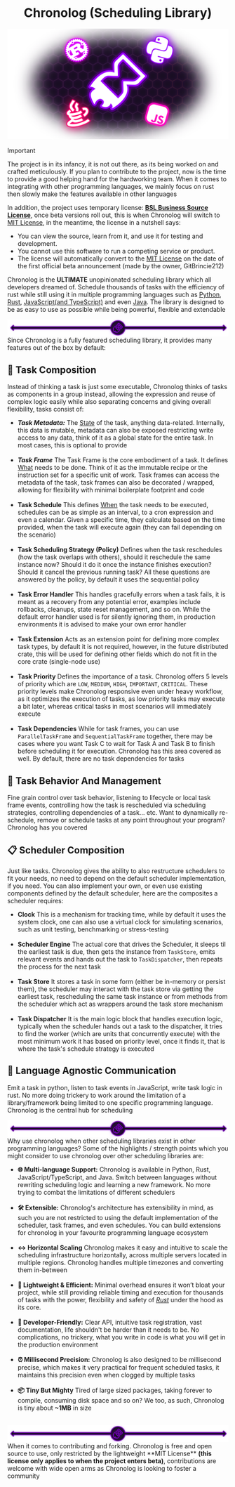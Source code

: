 <h1 align="center">Chronolog (Scheduling Library)</h1>
<img src="./assets/Chronolog Banner.png" alt="Chronolog Banner" />

> [!IMPORTANT]  
> The project is in its infancy, it is not out there, as its being worked on and crafted meticulously. If you plan to
> contribute to the project, now is the time to provide a good helping hand for the hardworking team. When it comes to
integrating with other programming languages, we mainly focus on rust then slowly make the features available in other 
languages
> 
> In addition, the project uses temporary license: **[BSL Business Source License](LICENSE)**, once beta versions roll out, 
this is when Chronolog will switch to [MIT License](https://opensource.org/license/mit), in the meantime, 
the license in a nutshell says:
> - You can view the source, learn from it, and use it for testing and development.
> - You cannot use this software to run a competing service or product.
> - The license will automatically convert to the [MIT License](https://opensource.org/license/mit) on 
> the date of the first official beta announcement (made by the owner, GitBrincie212)

Chronolog is the **ULTIMATE** unopinionated scheduling library which all developers dreamed of.
Schedule thousands of tasks with the efficiency of rust while still using it in multiple programming languages
such as <u>Python</u>, <u>Rust</u>, <u>JavaScript(and TypeScript)</u> and even <u>Java</u>. The library is designed to be
as easy to use as possible while being powerful, flexible and extendable

<img align="center" src="assets/Chronolog Divider.png" />
Since Chronolog is a fully featured scheduling library, it provides many features out of the box by default:

## 🧩 Task Composition
Instead of thinking a task is just some executable, Chronolog thinks of tasks as components in a group instead, allowing 
the expression and reuse of complex logic easily while also separating concerns and giving overall flexibility, tasks 
consist of:
  - ***Task Metadata:*** The <ins>State</ins> of the task, anything data-related. Internally, this data is mutable, metadata
  can also be exposed restricting write access to any data, think of it as a global state for the entire task. In most
  cases, this is optional to provide
  <br /> <br />
  - ***Task Frame*** The Task Frame is the core embodiment of a task. It defines <ins>What</ins> needs to be done. Think of it 
  as the immutable recipe or the instruction set for a specific unit of work. Task frames can access the metadata of the
  task, task frames can also be decorated / wrapped, allowing for flexibility with minimal boilerplate footprint and code
  <br /> <br />
  - **Task Schedule** This defines <ins>When</ins> the task needs to be executed, schedules can be as simple as an
  interval, to a cron expression and even a calendar. Given a specific time, they calculate based on the time provided, when
  the task will execute again (they can fail depending on the scenario)
  <br /> <br />
  - **Task Scheduling Strategy (Policy)** Defines when the task reschedules (how the task overlaps with others), 
  should it reschedule the same instance now? Should it do it once the instance finishes execution? Should it cancel
  the previous running task? All these questions are answered by the policy, by default it uses the sequential policy
  <br /> <br />
  - **Task Error Handler** This handles gracefully errors when a task fails, it is meant as a recovery from any potential 
  error, examples include rollbacks, cleanups, state reset management, and so on. While the default error handler used is
  for silently ignoring them, in production environments it is advised to make your own error handler
  <br /> <br />
  - **Task Extension** Acts as an extension point for defining more complex task types, by default it is not required,
   however, in the future distributed crate, this will be used for defining other fields which do not fit in the core
  crate (single-node use)
  <br /> <br />
  - **Task Priority** Defines the importance of a task. Chronolog offers 5 levels of priority which are
  ``LOW``, ``MEDIUM``, ``HIGH``, ``IMPORTANT``, ``CRITICAL``. These priority levels make Chronolog responsive even under
  heavy workflow, as it optimizes the execution of tasks, as low priority tasks may execute a bit later, whereas critical
  tasks in most scenarios will immediately execute
  <br /> <br />
  - **Task Dependencies** While for task frames, you can use ``ParallelTaskFrame`` and ``SequentialTaskFrame`` together,
  there may be cases where you want Task C to wait for Task A and Task B to finish before scheduling it for execution.
  Chronolog has this area covered as well. By default, there are no task dependencies for tasks
  
## 🔄 Task Behavior And Management
Fine grain control over task behavior, listening to lifecycle or local task frame events, controlling how the task
is rescheduled via scheduling strategies, controlling dependencies of a task... etc. Want to dynamically re-schedule, 
remove or schedule tasks at any point throughout your program? Chronolog has you covered

## 📋 Scheduler Composition
Just like tasks. Chronolog gives the ability to also restructure schedulers to fit your needs, no need to depend
on the default scheduler implementation, if you need. You can also implement your own, or even use existing components
defined by the default scheduler, here are the composites a scheduler requires:
- **Clock** This is a mechanism for tracking time, while by default it uses the system clock, one can also use a virtual
clock for simulating scenarios, such as unit testing, benchmarking or stress-testing
<br /> <br />
- **Scheduler Engine** The actual core that drives the Scheduler, it sleeps til the earliest task is due, then
gets the instance from ``TaskStore``, emits relevant events and hands out the task to ``TaskDispatcher``, then repeats
the process for the next task
<br /> <br />
- **Task Store** It stores a task in some form (either be in-memory or persist them), the scheduler may interact with
the task store via getting the earliest task, rescheduling the same task instance or from methods from the scheduler which 
act as wrappers around the task store mechanism
<br /> <br />
- **Task Dispatcher** It is the main logic block that handles execution logic, typically when the scheduler hands out a
task to the dispatcher, it tries to find the worker (which are units that concurrently execute) with the most minimum work 
it has based on priority level, once it finds it, that is where the task's schedule strategy is executed

## 📡 Language Agnostic Communication
Emit a task in python, listen to task events in JavaScript, write task logic in rust. No more doing trickery to
work around the limitation of a library/framework being limited to one specific programming language. Chronolog is
the central hub for scheduling

<img align="center" src="assets/Chronolog Divider.png" />
Why use chronolog when other scheduling libraries exist in other programming languages? Some of the highlights / strength points
which you might consider to use chronolog over other scheduling libraries are:

- **🌐 Multi-language Support:** Chronolog is available in Python, Rust, JavaScript/TypeScript, and Java. 
Switch between languages without rewriting scheduling logic and learning a new framework. No more trying to combat the limitations of different 
schedulers
<br /> <br />
- **🛠️ Extensible:** Chronolog's architecture has extensibility in mind, as such you are not restricted to using the
default implementation of the scheduler, task frames, and even schedules. You can build extensions 
for chronolog in your favourite programming language ecosystem
<br /> <br />
- **↔️ Horizontal Scaling** Chronolog makes it easy and intuitive to scale the scheduling infrastructure horizontally,
across multiple servers located in multiple regions. Chronolog handles multiple timezones and converting them in-between
<br /> <br />
- **🚀 Lightweight & Efficient:** Minimal overhead ensures it won’t bloat your project, while still providing reliable 
timing and execution for thousands of tasks with the power, flexibility and safety of <u>_Rust_</u> under the hood as
its core.
<br /> <br />
- **🔧 Developer-Friendly:** Clear API, intuitive task registration, vast documentation, life shouldn't be harder than
it needs to be. No complications, no trickery, what you write in code is what you will get in the production environment
<br /><br />
- **⏰ Millisecond Precision:** Chronolog is also designed to be millisecond precise, which makes it very practical for
frequent scheduled tasks, it maintains this precision even when clogged by multiple tasks
<br /> <br />
- **📦 Tiny But Mighty** Tired of large sized packages, taking forever to compile, consuming disk space and so on? We too,
as such, Chronolog is tiny about **~1MB** in size
<br /> <br />
<img align="center" src="assets/Chronolog Divider.png" />
When it comes to contributing and forking. Chronolog is free and open source to use, only restricted by the lightweight
**MIT License** <strong>(this license only applies to when the project enters beta)</strong>, contributions
are welcome with wide open arms as Chronolog is looking to foster a community